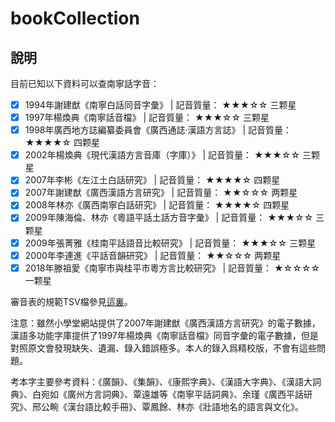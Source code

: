 # bookCollection

## 說明

目前已知以下資料可以查南寧話字音：

- [x] 1994年謝建猷《南寧白話同音字彙》 | 記音質量： ★★★☆☆  三颗星
- [x] 1997年楊煥典《南寧話音檔》 | 記音質量： ★★★☆☆  三颗星
- [x] 1998年廣西地方誌編纂委員會《廣西通誌·漢語方言誌》 | 記音質量： ★★★★☆  四颗星
- [x] 2002年楊煥典《現代漢語方言音庫（字庫）》 | 記音質量： ★★★☆☆  三颗星
- [x] 2007年李彬《左江土白話研究》 | 記音質量： ★★★★☆  四颗星
- [x] 2007年謝建猷《廣西漢語方言研究》 | 記音質量： ★★☆☆☆  两颗星
- [x] 2008年林亦《廣西南寧白話研究》 | 記音質量： ★★★★☆  四颗星
- [x] 2009年陳海倫、林亦《粵語平話土話方音字彙》 | 記音質量： ★★★☆☆  三颗星
- [x] 2009年張菁雅《桂南平話語音比較研究》 | 記音質量： ★★★☆☆  三颗星
- [x] 2000年李連進《平話音韻研究》 | 記音質量： ★★☆☆☆  两颗星
- [x] 2018年滕祖愛《南寧市與桂平市粵方言比較研究》 | 記音質量： ★☆☆☆☆  一颗星

審音表的規範TSV檔參見[這裏](https://github.com/leimaau/Nanning-Dialect-Manual)。

注意：雖然小學堂網站提供了2007年謝建猷《廣西漢語方言研究》的電子數據，漢語多功能字庫提供了1997年楊煥典《南寧話音檔》同音字彙的電子數據，但是對照原文會發現缺失、遺漏、錄入錯誤極多。本人的錄入爲精校版，不會有這些問題。

考本字主要參考資料：《廣韻》、《集韻》、《康熙字典》、《漢語大字典》、《漢語大詞典》、白宛如《廣州方言詞典》、覃遠雄等《南寧平話詞典》、余瑾《廣西平話研究》、邢公畹《漢台語比較手冊》、覃鳳餘、林亦《壯語地名的語言與文化》。

